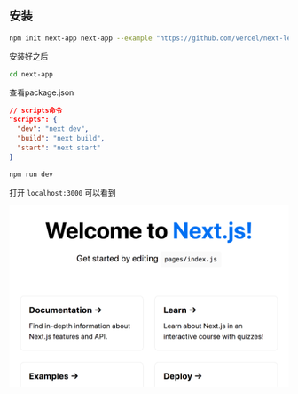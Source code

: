 ## 安装

```bash
npm init next-app next-app --example "https://github.com/vercel/next-learn-starter/tree/master/learn-starter"
```

安装好之后

```bash
cd next-app
```

查看package.json

```json
// scripts命令
"scripts": {
  "dev": "next dev",
  "build": "next build",
  "start": "next start"
}
```

```bash
npm run dev
```

打开 `localhost:3000` 可以看到

![nextjs](../.vuepress/public/img/welcome-to-nextjs.png)

